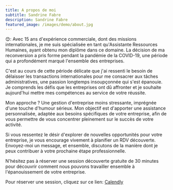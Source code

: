 ```yaml
---
title: A propos de moi
subtitle: Sandrine Fabre
description: Sandrine Fabre
featured_image: /images/demo/about.jpg
---
```

😊: Avec 15 ans d'expérience commerciale, dont des missions internationales, je me suis spécialisée en tant qu'Assistante Ressources Humaines, ayant obtenu mon diplôme dans ce domaine. La décision de ma reconversion a pris forme pendant la pandémie de la COVID-19, une période qui a profondément marqué l'ensemble des entreprises.

C'est au cours de cette période délicate que j'ai ressenti le besoin de délaisser les transactions internationales pour me consacrer aux tâches administratives, une passion longtemps insoupçonnée qui s'est épanouie. Je comprends les défis que les entreprises ont dû affronter et je souhaite aujourd'hui mettre mes compétences au service de votre réussite.

Mon approche ? Une gestion d'entreprise moins stressante, imprégnée d'une touche d'humour sérieux. Mon objectif est d'apporter une assistance personnalisée, adaptée aux besoins spécifiques de votre entreprise, afin de vous permettre de vous concentrer pleinement sur le succès de votre activité.

Si vous ressentez le désir d'explorer de nouvelles opportunités pour votre entreprise, je vous encourage vivement à planifier un RDV découverte. 
Envoyez-moi un message, et ensemble, discutons de la manière dont je peux contribuer à votre prochaine étape professionnelle. 

N'hésitez pas à réserver une session découverte gratuite de 30 minutes pour découvrir comment nous pouvons travailler ensemble à l'épanouissement de votre entreprise.

Pour réserver une session, cliquez sur ce lien: [Calendly](https://calendly.com/solutions-rh13/30min)






